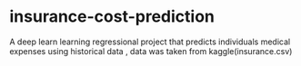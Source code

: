 # insurance-cost-prediction
A deep learn learning regressional project that predicts individuals medical expenses using historical data , data was taken from kaggle(insurance.csv)
